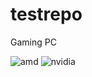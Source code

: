 # testrepo
Gaming PC

![amd](https://img.shields.io/badge/AMD%20Ryzen_5_3600-ED1C24?style=for-the-badge&logo=amd&logoColor=white)
![nvidia](https://img.shields.io/badge/NVIDIA-RTX_2070-76B900?style=for-the-badge&logo=nvidia&logoColor=w)
